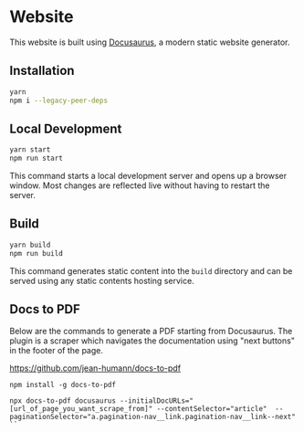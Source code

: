 # Website

This website is built using [Docusaurus](https://docusaurus.io/), a modern static website generator.

## Installation

```bash
yarn
npm i --legacy-peer-deps
```

## Local Development

```bash
yarn start
npm run start
```

This command starts a local development server and opens up a browser window. Most changes are reflected live without having to restart the server.

## Build

```bash
yarn build
npm run build
```

This command generates static content into the `build` directory and can be served using any static contents hosting service.

## Docs to PDF

Below are the commands to generate a PDF starting from Docusaurus. The plugin is a scraper which navigates the documentation using "next buttons" in the footer of the page.

https://github.com/jean-humann/docs-to-pdf

```
npm install -g docs-to-pdf
```

```
npx docs-to-pdf docusaurus --initialDocURLs="[url_of_page_you_want_scrape_from]" --contentSelector="article"  --paginationSelector="a.pagination-nav__link.pagination-nav__link--next"
``